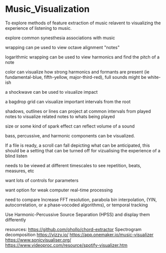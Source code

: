 # Music_Visualization
To explore methods of feature extraction of music relavent to visualizing the experience of listening to music.

explore common synesthesia associations with music

wrapping can pe used to view octave alignment "notes"

logarithmic wrapping can be used to view harmonics and find the pitch of a note

color can visualize how strong harmonics and formants are present (ie fundamental-blue, fifth-yellow, major-third-red), full sounds might be white-ish

a shockwave can be used to visualize impact

a bagdrop grid can visualize important intervals from the root

shadows, outlines or lines can project at common intervals from played notes to visualize related notes to whats being played

size or some kind of spark effect can reflect volume of a sound

bass, percussive, and harmonic components can be visualized.

If a file is ready, a scroll can fall depicting what can be anticipated, this should be a setting that can be turned off for vizualising the experience of a blind listen

needs to be viewed at different timescales to see repetition, beats, measures, etc

want lots of controls for parameters

want option for weak computer real-time processing

need to compare Increase FFT resolution, parabola bin interpolation, (YIN, autocorrelation, or a phase‐vocoded algorithms), or temporal tracking

Use Harmonic-Percussive Source Separation (HPSS) and display them differently

resources:
https://github.com/ohollo/chord-extractor
Spectrogram decomposition
https://vizzy.io/
https://app.onemaker.io/music-visualizer
https://www.sonicvisualiser.org/
https://www.videoproc.com/resource/spotify-visualizer.htm
